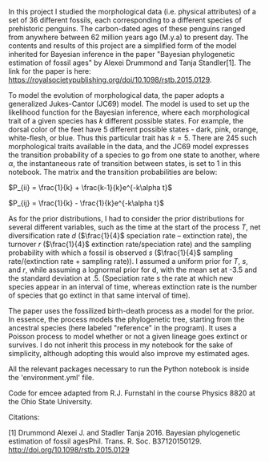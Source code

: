 In this project I studied the morphological data (i.e. physical attributes) of a set of 36 different fossils, each corresponding to a different species of prehistoric penguins. The carbon-dated ages of these penguins ranged from anywhere between 62 million years ago (M.y.a) to present day. The contents and results of this project are a simplified form of the model inherited for Bayesian inference in the paper "Bayesian phylogenetic estimation of fossil ages" by Alexei Drummond and Tanja Standler[1]. The link for the paper is here: https://royalsocietypublishing.org/doi/10.1098/rstb.2015.0129.

To model the evolution of morphological data, the paper adopts a generalized Jukes-Cantor (JC69) model. The model is used to set up the likelihood function for the Bayesian inference, where each morphological trait of a given species has $k$ different possible states. For example, the dorsal color of the feet have 5 different possible states - dark, pink, orange, white-flesh, or blue. Thus this particular trait has $k=5$. There are 245 such morphological traits available in the data, and the JC69 model expresses the transition probability of a species to go from one state to another, where $\alpha$, the instantaneous rate of transition between states, is set to 1 in this notebook. The matrix and the transition probabilities are below:

$P_{ii} = \frac{1}{k} + \frac{k-1}{k}e^{-k\alpha t}$

$P_{ij} = \frac{1}{k} - \frac{1}{k}e^{-k\alpha t}$

As for the prior distributions, I had to consider the prior distributions for several different variables, such as the time at the start of the process $T$, net diversification rate $d$ ($\frac{1}{4}$ speciation rate – extinction rate), the turnover $r$ ($\frac{1}{4}$ extinction rate/speciation rate) and the sampling probability with which a fossil is observed $s$ ($\frac{1}{4}$ sampling rate/(extinction rate + sampling rate)). I assumed a uniform prior for $T$, $s$, and $r$, while assuming a lognormal prior for d, with the mean set at -3.5 and the standard deviation at .5. (Speciation rate s the rate at which new species appear in an interval of time, whereas extinction rate is the number of species that go extinct in that same interval of time).

The paper uses the fossilized birth-death process as a model for the prior. In essence, the process models the phylogenetic tree, starting from the ancestral species (here labeled "reference" in the program). It uses a Poisson process to model whether or not a given lineage goes extinct or survives. I do not inherit this process in my notebook for the sake of simplicity, although adopting this would also improve my estimated ages.

All the relevant packages necessary to run the Python notebook is inside the 'environment.yml' file.

Code for emcee adapted from R.J. Furnstahl in the course Physics 8820 at the Ohio State University.

Citations:

[1] Drummond Alexei J. and Stadler Tanja 2016. Bayesian phylogenetic estimation of fossil agesPhil. Trans. R. Soc. B37120150129. http://doi.org/10.1098/rstb.2015.0129
